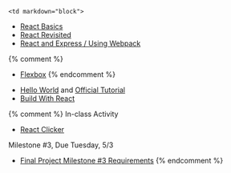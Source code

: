 	<td markdown="block">
* [React Basics](slides/26/react.html)
* [React Revisited](slides/26/react-webpack.html)
* [React and Express / Using Webpack](slides/26/react-webpack-continued.html)

{% comment %}
* [Flexbox](slides/24/flexbox.html)
{% endcomment %}
</td>
	<td markdown="block">

* [Hello World](https://facebook.github.io/react/docs/hello-world.html) and [Official Tutorial](https://facebook.github.io/react/tutorial/tutorial.html)
* [Build With React](http://buildwithreact.com/)
</td>
	<td markdown="block">
{% comment %}
In-class Activity

* [React Clicker](https://docs.google.com/a/nyu.edu/forms/d/1bDbEsO6ZTanAe1F0BIVzYQg4ECJsEBuLeXQztmwPvNw/viewform)

Milestone #3, Due Tuesday, 5/3

* [Final Project Milestone #3 Requirements](final-project.html#milestone3)
{% endcomment %}

</td>
